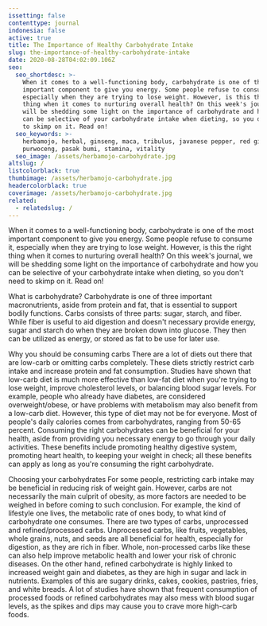 ```yaml
---
issetting: false
contenttype: journal
indonesia: false
active: true
title: The Importance of Healthy Carbohydrate Intake
slug: the-importance-of-healthy-carbohydrate-intake
date: 2020-08-28T04:02:09.106Z
seo:
  seo_shortdesc: >-
    When it comes to a well-functioning body, carbohydrate is one of the most
    important component to give you energy. Some people refuse to consume it,
    especially when they are trying to lose weight. However, is this the right
    thing when it comes to nurturing overall health? On this week's journal, we
    will be shedding some light on the importance of carbohydrate and how you
    can be selective of your carbohydrate intake when dieting, so you don't need
    to skimp on it. Read on!
  seo_keywords: >-
    herbamojo, herbal, ginseng, maca, tribulus, javanese pepper, red ginger,
    purwoceng, pasak bumi, stamina, vitality
  seo_image: /assets/herbamojo-carbohydrate.jpg
altslug: /
listcolorblack: true
thumbimage: /assets/herbamojo-carbohydrate.jpg
headercolorblack: true
coverimage: /assets/herbamojo-carbohydrate.jpg
related:
  - relatedslug: /
---
```

When it comes to a well-functioning body, carbohydrate is one of the most important component to give you energy. Some people refuse to consume it, especially when they are trying to lose weight. However, is this the right thing when it comes to nurturing overall health? On this week's journal, we will be shedding some light on the importance of carbohydrate and how you can be selective of your carbohydrate intake when dieting, so you don't need to skimp on it. Read on!

What is carbohydrate?
	Carbohydrate is one of three important macronutrients, aside from protein and fat, that is essential to support bodily functions. Carbs consists of three parts: sugar, starch, and fiber. While fiber is useful to aid digestion and doesn't necessary provide energy, sugar and starch do when they are broken down into glucose. They then can be utilized as energy, or stored as fat to be use for later use.

Why you should be consuming carbs
	There are a lot of diets out there that are low-carb or omitting carbs  completely. These diets strictly restrict carb intake and increase protein and fat consumption. Studies have shown that low-carb diet is much more effective than low-fat diet when you're trying to lose weight, improve cholesterol levels, or balancing blood sugar levels. For example, people who already have diabetes, are considered overweight/obese, or have problems with metabolism may also benefit from a low-carb diet. However, this type of diet may not be for everyone.
	Most of people's daily calories comes from carbohydrates, ranging from 50-65 percent. Consuming the right carbohydrates can be beneficial for your health, aside from providing you necessary energy to go through your daily activities. These benefits include promoting healthy digestive system, promoting heart health, to keeping your weight in check; all these benefits can apply as long as you're consuming the right carbohydrate.

Choosing your carbohydrates
	For some people, restricting carb intake may be beneficial in reducing risk of weight gain. However, carbs are not necessarily the main culprit of obesity, as more factors are needed to be weighed in before coming to such conclusion. For example, the kind of lifestyle one lives, the metabolic rate of ones body, to what kind of carbohydrate one consumes. 
	There are two types of carbs, unprocessed and refined/processed carbs. Unprocessed carbs, like fruits, vegetables, whole grains, nuts, and seeds are all beneficial for health, especially for digestion, as they are rich in fiber. Whole, non-processed carbs like these can also help improve metabolic health and lower your risk of chronic diseases.
	On the other hand, refined carbohydrate is highly linked to increased weight gain and diabetes, as they are high in sugar and lack in nutrients. Examples of this are sugary drinks, cakes, cookies, pastries, fries, and white breads. A lot of studies have shown that frequent consumption of processed foods or refined carbohydrates may also mess with blood sugar levels, as the spikes and dips may cause you to crave more high-carb foods.
